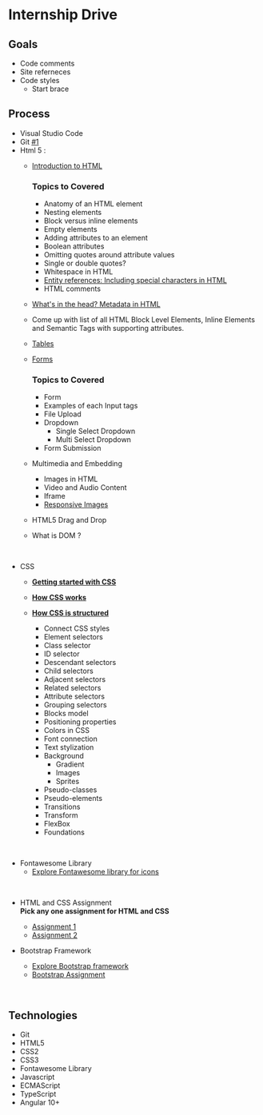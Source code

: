 # Internship Drive

## Goals

* Code comments
* Site referneces
* Code styles
  * Start brace 

## Process

* Visual Studio Code
* Git [#1](https://github.com/locationguru-solutions/internship-drive-2018/issues/1)
* Html 5 :
	* [Introduction to HTML](https://developer.mozilla.org/en-US/docs/Learn/HTML/Introduction_to_HTML)
        
        ### Topics to Covered
        * Anatomy of an HTML element
        * Nesting elements
        * Block versus inline elements
        * Empty elements
        * Adding attributes to an element
        * Boolean attributes
        * Omitting quotes around attribute values
        * Single or double quotes?
        * Whitespace in HTML
        * [Entity references: Including special characters in HTML](https://developer.mozilla.org/en-US/docs/Learn/HTML/Introduction_to_HTML/Getting_started#entity_references_including_special_characters_in_html)
        * HTML comments
        
    * [What's in the head? Metadata in HTML](https://developer.mozilla.org/en-US/docs/Learn/HTML/Introduction_to_HTML/The_head_metadata_in_HTML)
    * Come up with list of all HTML Block Level Elements, Inline Elements and Semantic Tags with supporting attributes.
    * [Tables](https://developer.mozilla.org/en-US/docs/Learn/HTML/Tables)
    * [Forms](https://developer.mozilla.org/en-US/docs/Learn/Forms)
    
        ### Topics to Covered
        * Form
        * Examples of each Input tags
        * File Upload
        * Dropdown
          * Single Select Dropdown
          * Multi Select Dropdown
        * Form Submission
        
    * Multimedia and Embedding
      * Images in HTML
      * Video and Audio Content
      * Iframe
      * [Responsive Images](https://developer.mozilla.org/en-US/docs/Learn/HTML/Multimedia_and_embedding/Responsive_images)
      
    * HTML5 Drag and Drop
    * What is DOM ?


<br />

* CSS
    * <b>[Getting started with CSS](https://developer.mozilla.org/en-US/docs/Learn/CSS/First_steps/Getting_started)</b> 
    * <b>[How CSS works](https://developer.mozilla.org/en-US/docs/Learn/CSS/First_steps/How_CSS_works)</b> 
    * <b>[How CSS is structured](https://developer.mozilla.org/en-US/docs/Learn/CSS/First_steps/How_CSS_is_structured)</b>
  
      * Connect CSS styles
      * Element selectors
      * Class selector
      * ID selector
      * Descendant selectors
      * Child selectors
      * Adjacent selectors
      * Related selectors
      * Attribute selectors
      * Grouping selectors
      * Blocks model
      * Positioning properties
      * Colors in CSS
      * Font connection
      * Text stylization
      * Background
        * Gradient
        * Images
        * Sprites
      * Pseudo-classes
      * Pseudo-elements
      * Transitions
      * Transform
      * FlexBox
      * Foundations
  
<br/>

* Fontawesome Library
    * [Explore Fontawesome library for icons](https://fontawesome.com/v5.15/how-to-use/javascript-api/setup/library)

<br/>

* HTML and CSS Assignment
   <br />
   <b>Pick any one assignment for HTML and CSS</b> 
	* [Assignment 1](https://github.com/locationguru-solutions/internship-drive-web/issues/10)
	* [Assignment 2](https://github.com/locationguru-solutions/internship-drive-web/issues/11)


* Bootstrap Framework
	* [Explore Bootstrap framework](https://getbootstrap.com/docs/5.2/getting-started/introduction/)
	* [Bootstrap Assignment ](https://github.com/locationguru-solutions/internship-drive-web/issues/11)

<br/>

## Technologies

* Git
* HTML5
* CSS2
* CSS3
* Fontawesome Library
* Javascript
* ECMAScript
* TypeScript
* Angular 10+
